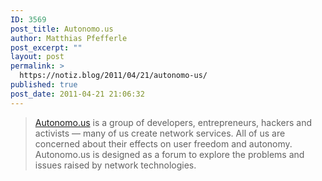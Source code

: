 ```yaml
---
ID: 3569
post_title: Autonomo.us
author: Matthias Pfefferle
post_excerpt: ""
layout: post
permalink: >
  https://notiz.blog/2011/04/21/autonomo-us/
published: true
post_date: 2011-04-21 21:06:32
---
```

<!-- wp:quote -->
<blockquote class="wp-block-quote">
	<p><a href="http://autonomo.us">Autonomo.us</a> is a group of developers, entrepreneurs, hackers and activists — many of us create network services. All of us are concerned about their effects on user freedom and autonomy. Autonomo.us is designed as a forum to explore the problems and issues raised by network technologies.</p>
</blockquote>
<!-- /wp:quote -->